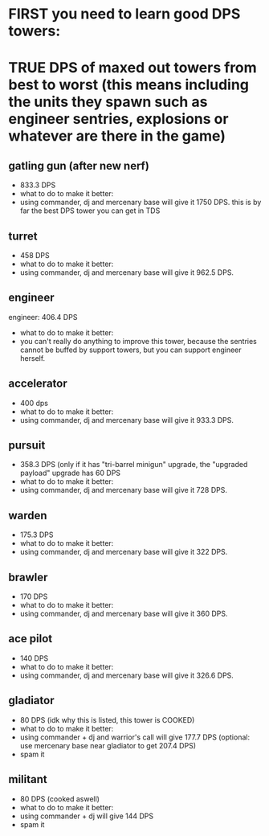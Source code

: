 # FIRST you need to learn good DPS towers:
# TRUE DPS of maxed out towers from best to worst (this means including the units they spawn such as engineer sentries, explosions or whatever are there in the game)
## gatling gun (after new nerf)
- 833.3 DPS
- what to do to make it better:
- using commander, dj and mercenary base will give it 1750 DPS. this is by far the best DPS tower you can get in TDS
## turret
- 458 DPS
- what to do to make it better:
- using commander, dj and mercenary base will give it 962.5 DPS.
## engineer
engineer: 406.4 DPS
- what to do to make it better:
- you can't really do anything to improve this tower, because the sentries cannot be buffed by support towers, but you can support engineer herself.
## accelerator
- 400 dps
- what to do to make it better:
- using commander, dj and mercenary base will give it 933.3 DPS.
## pursuit
- 358.3 DPS (only if it has "tri-barrel minigun" upgrade, the "upgraded payload" upgrade has 60 DPS
- what to do to make it better:
- using commander, dj and mercenary base will give it 728 DPS.
## warden
- 175.3 DPS
- what to do to make it better:
- using commander, dj and mercenary base will give it 322 DPS.
## brawler
- 170 DPS
- what to do to make it better:
- using commander, dj and mercenary base will give it 360 DPS.
## ace pilot
- 140 DPS
- what to do to make it better:
- using commander, dj and mercenary base will give it 326.6 DPS.
## gladiator
- 80 DPS (idk why this is listed, this tower is COOKED)
- what to do to make it better:
- using commander + dj and warrior's call will give 177.7 DPS (optional: use mercenary base near gladiator to get 207.4 DPS)
- spam it
## militant
- 80 DPS (cooked aswell)
- what to do to make it better:
- using commander + dj will give 144 DPS
- spam it
